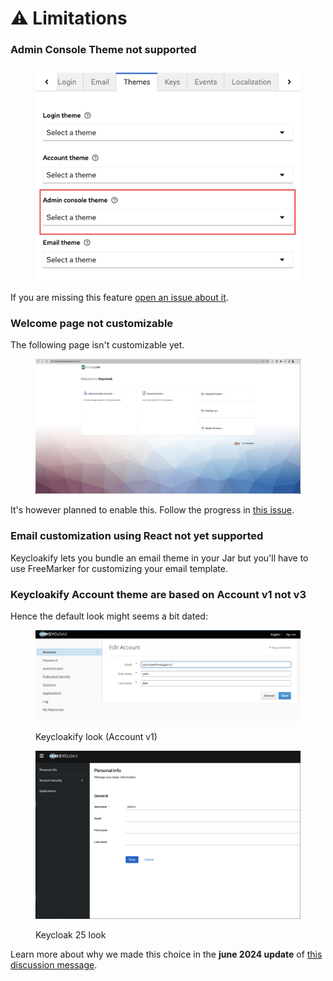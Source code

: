 # ⚠️ Limitations

### Admin Console Theme not supported

<figure><img src="../.gitbook/assets/Admin_console_theme_not_supported.png" alt=""><figcaption></figcaption></figure>

If you are missing this feature [open an issue about it](https://github.com/InseeFrLab/keycloakify/issues/new).

### Welcome page not customizable

The following page isn't customizable yet.

<figure><img src="../.gitbook/assets/image (13) (1).png" alt="" width="563"><figcaption></figcaption></figure>

It's however planned to enable this. Follow the progress in [this issue](https://github.com/keycloakify/keycloakify/issues/148).

### Email customization using React not yet supported

Keycloakify lets you bundle an email theme in your Jar but you'll have to use FreeMarker for customizing your email template.&#x20;

### Keycloakify Account theme are based on Account v1 not v3

Hence the default look might seems a bit dated:

<figure><img src="../.gitbook/assets/image (42).png" alt=""><figcaption><p>Keycloakify look (Account v1)</p></figcaption></figure>

<figure><img src="../.gitbook/assets/image (43).png" alt=""><figcaption><p>Keycloak 25 look</p></figcaption></figure>

Learn more about why we made this choice in the **june 2024 update** of [this discussion message](https://github.com/keycloakify/keycloakify/discussions/346#discussioncomment-5889791).
